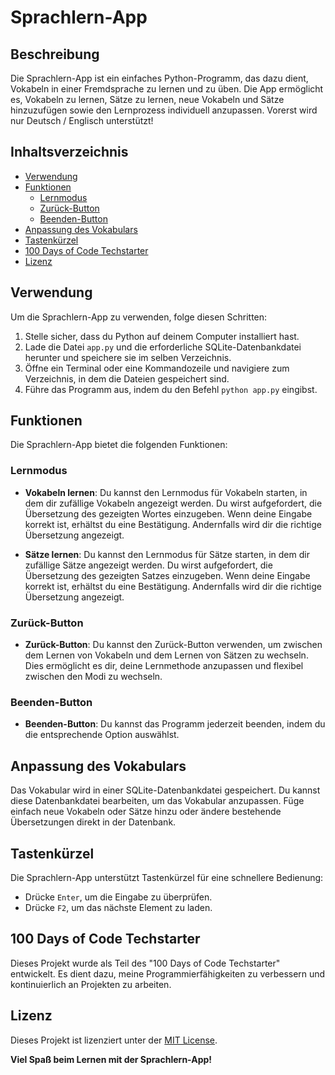 # Sprachlern-App

## Beschreibung
Die Sprachlern-App ist ein einfaches Python-Programm, das dazu dient, Vokabeln in einer Fremdsprache zu lernen und zu üben. Die App ermöglicht es, Vokabeln zu lernen, Sätze zu lernen, neue Vokabeln und Sätze hinzuzufügen sowie den Lernprozess individuell anzupassen. Vorerst wird nur Deutsch / Englisch unterstützt!

## Inhaltsverzeichnis
- [Verwendung](#verwendung)
- [Funktionen](#funktionen)
  - [Lernmodus](#lernmodus)
  - [Zurück-Button](#zurück-button)
  - [Beenden-Button](#beenden-button)
- [Anpassung des Vokabulars](#anpassung-des-vokabulars)
- [Tastenkürzel](#tastenkürzel)
- [100 Days of Code Techstarter](#100-days-of-code-techstarter)
- [Lizenz](#license)

## Verwendung
Um die Sprachlern-App zu verwenden, folge diesen Schritten:

1. Stelle sicher, dass du Python auf deinem Computer installiert hast.
2. Lade die Datei `app.py` und die erforderliche SQLite-Datenbankdatei herunter und speichere sie im selben Verzeichnis.
3. Öffne ein Terminal oder eine Kommandozeile und navigiere zum Verzeichnis, in dem die Dateien gespeichert sind.
4. Führe das Programm aus, indem du den Befehl `python app.py` eingibst.

## Funktionen
Die Sprachlern-App bietet die folgenden Funktionen:

### Lernmodus
- **Vokabeln lernen**: Du kannst den Lernmodus für Vokabeln starten, in dem dir zufällige Vokabeln angezeigt werden. Du wirst aufgefordert, die Übersetzung des gezeigten Wortes einzugeben. Wenn deine Eingabe korrekt ist, erhältst du eine Bestätigung. Andernfalls wird dir die richtige Übersetzung angezeigt.

- **Sätze lernen**: Du kannst den Lernmodus für Sätze starten, in dem dir zufällige Sätze angezeigt werden. Du wirst aufgefordert, die Übersetzung des gezeigten Satzes einzugeben. Wenn deine Eingabe korrekt ist, erhältst du eine Bestätigung. Andernfalls wird dir die richtige Übersetzung angezeigt.

### Zurück-Button
- **Zurück-Button**: Du kannst den Zurück-Button verwenden, um zwischen dem Lernen von Vokabeln und dem Lernen von Sätzen zu wechseln. Dies ermöglicht es dir, deine Lernmethode anzupassen und flexibel zwischen den Modi zu wechseln.

### Beenden-Button
- **Beenden-Button**: Du kannst das Programm jederzeit beenden, indem du die entsprechende Option auswählst.

## Anpassung des Vokabulars
Das Vokabular wird in einer SQLite-Datenbankdatei gespeichert. Du kannst diese Datenbankdatei bearbeiten, um das Vokabular anzupassen. Füge einfach neue Vokabeln oder Sätze hinzu oder ändere bestehende Übersetzungen direkt in der Datenbank.

## Tastenkürzel
Die Sprachlern-App unterstützt Tastenkürzel für eine schnellere Bedienung:
- Drücke `Enter`, um die Eingabe zu überprüfen.
- Drücke `F2`, um das nächste Element zu laden.

## 100 Days of Code Techstarter
Dieses Projekt wurde als Teil des "100 Days of Code Techstarter" entwickelt. Es dient dazu, meine Programmierfähigkeiten zu verbessern und kontinuierlich an Projekten zu arbeiten.

## Lizenz
Dieses Projekt ist lizenziert unter der [MIT License](LICENSE).

**Viel Spaß beim Lernen mit der Sprachlern-App!**
